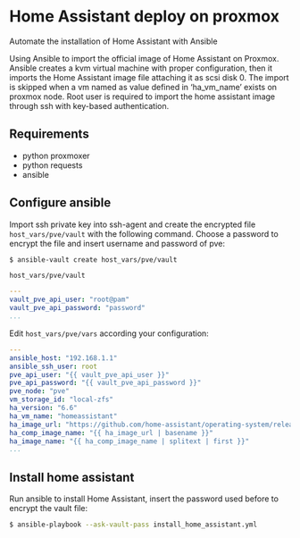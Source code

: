 # Home Assistant deploy on proxmox
Automate the installation of Home Assistant with Ansible

Using Ansible to import the official image of Home Assistant on Proxmox.
Ansible creates a kvm virtual machine with proper configuration, then it imports the Home Assistant image file attaching it as scsi disk 0.
The import is skipped when a vm named as value defined in ‘ha_vm_name’ exists on proxmox node.
Root user is required to import the home assistant image through ssh with key-based authentication.

## Requirements

* python proxmoxer
* python requests
* ansible

## Configure ansible

Import ssh private key into ssh-agent and create the encrypted file `host_vars/pve/vault`
with the following command. Choose a password to encrypt the file and insert username
and password of pve:

```bash
$ ansible-vault create host_vars/pve/vault
```

`host_vars/pve/vault`
```yaml
---
vault_pve_api_user: "root@pam"
vault_pve_api_password: "password"
...
```

Edit `host_vars/pve/vars` according your configuration:

```yaml
---
ansible_host: "192.168.1.1"
ansible_ssh_user: root
pve_api_user: "{{ vault_pve_api_user }}"
pve_api_password: "{{ vault_pve_api_password }}"
pve_node: "pve"
vm_storage_id: "local-zfs"
ha_version: "6.6"
ha_vm_name: "homeassistant"
ha_image_url: "https://github.com/home-assistant/operating-system/releases/download/{{ ha_version }}/haos_ova-{{ ha_version }}.qcow2.xz"
ha_comp_image_name: "{{ ha_image_url | basename }}"
ha_image_name: "{{ ha_comp_image_name | splitext | first }}"
...
```

## Install home assistant

Run ansible to install Home Assistant, insert the password used before to encrypt the vault file:

```bash
$ ansible-playbook --ask-vault-pass install_home_assistant.yml
```
